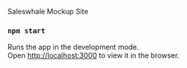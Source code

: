 Saleswhale Mockup Site

### `npm start`

Runs the app in the development mode.<br />
Open [http://localhost:3000](http://localhost:3000) to view it in the browser.

